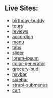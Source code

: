 ## Live Sites:
+ <a href="https://birthday-buddy-emin.netlify.app/" target="_blank">birthday-buddy</a>
+  <a href="https://tours-emin.netlify.app/" target="_blank">tours</a>
+  <a href="https://reviews-emin.netlify.app/" target="_blank">reviews</a>
+  <a href="https://accordion-emin.netlify.app/" target="_blank">accordion</a>
+  <a href="https://menu-emin.netlify.app/" target="_blank">menu</a>
+  <a href="https://tabs-emin.netlify.app/" target="_blank">tabs</a>
+  <a href="https://slider-emin.netlify.app/" target="_blank">slider</a>
+  <a href="https://lorem-ipsum-emin.netlify.app/" target="_blank">lorem-ipsum</a>
+  <a href="https://color-generator-emin.netlify.app/" target="_blank">color-generator</a>
+  <a href="https://grocery-bud-emin.netlify.app/" target="_blank">grocery-bud</a>
+  <a href="https://navbar-emin.netlify.app/" target="_blank">navbar</a>
+  <a href="https://sidebar-emin.netlify.app/" target="_blank">sidebar</a>
+  <a href="https://strapi-emin.netlify.app/" target="_blank">strapi-submenus</a>
+  <a href="https://cart-emin.netlify.app/" target="_blank">cart</a>
